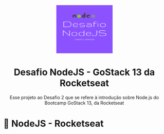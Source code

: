 <p align="center">
  <img src="./src/assets/images/desafio_nodejs.png" height="150" width="175" alt="Desafio NodeJS GoStack13" />
</p>

<h1 align="center">Desafio NodeJS - GoStack 13 da Rocketseat</h1>

<p align="center">Esse projeto ao Desafio 2 que se refere à introdução sobre Node.js do Bootcamp GoStack 13, da Rocketseat</p>

<h1 align="center>
  <a href="https://nodejs.org/en/">🚀 NodeJS - Rocketseat</a>
</h1>